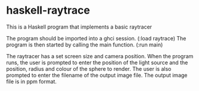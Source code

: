 # haskell-raytrace

This is a Haskell program that implements a basic raytracer

The program should be imported into a ghci session. (:load raytrace)
The program is then started by calling the main function. (:run main)

The raytracer has a set screen size and camera position.
When the program runs, the user is prompted to enter the position of the light source and the position, radius and colour of the sphere to render. The user is also prompted to enter the filename of the output image file. The output image file is in ppm format.
